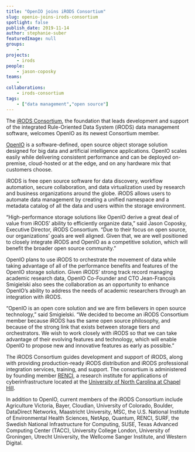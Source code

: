 ```yaml
---
title: "OpenIO joins iRODS Consortium"
slug: openio-joins-irods-consortium
spotlight: false
publish_date: 2019-11-14
author: stephanie-suber
featuredImage: null
groups:
    - 
projects:
    - irods
people:
    - jason-coposky
teams: 
    - 
collaborations:
    - irods-consortium
tags:
    - ["data management","open source"]
---
```

<!-- wp:paragraph -->
<p>The <a href="https://irods.org/">iRODS Consortium</a>, the foundation that leads development and support of the integrated Rule-Oriented Data System (iRODS) data management software, welcomes OpenIO as its newest Consortium member. </p>
<!-- /wp:paragraph -->

<!-- wp:more -->
<!--more-->
<!-- /wp:more -->

<!-- wp:paragraph -->
<p><a href="https://www.openio.io/">OpenIO</a> is a
software-defined, open source object storage solution designed for big data and
artificial intelligence applications. OpenIO scales easily while delivering
consistent performance and can be deployed on-premise, cloud-hosted or at the
edge, and on any hardware mix that customers choose.</p>
<!-- /wp:paragraph -->

<!-- wp:paragraph -->
<p>iRODS is free open source software for data discovery,
workflow automation, secure collaboration, and data virtualization used by
research and business organizations around the globe. iRODS allows users to
automate data management by creating a unified namespace and a metadata catalog
of all the data and users within the storage environment.</p>
<!-- /wp:paragraph -->

<!-- wp:paragraph -->
<p>“High-performance
storage solutions like OpenIO derive a great deal of value from iRODS’ ability
to efficiently organize data,” said Jason Coposky, Executive Director, iRODS
Consortium. “Due to their focus on open source, our organizations’ goals are
well aligned. Given that, we are well positioned to closely integrate iRODS and
OpenIO as a competitive solution, which will benefit the broader open source
community.” &nbsp;</p>
<!-- /wp:paragraph -->

<!-- wp:paragraph -->
<p>OpenIO plans to use iRODS to orchestrate the movement
of data while taking advantage of all
of the performance benefits and features of the OpenIO storage solution. Given
iRODS’ strong track record managing academic research data, OpenIO Co-Founder
and CTO Jean-François Smigielski also sees the collaboration as an opportunity
to enhance OpenIO’s ability to address the needs of academic researchers through
an integration with iRODS.</p>
<!-- /wp:paragraph -->

<!-- wp:paragraph -->
<p>“OpenIO is an open core solution and we are firm
believers in open source technology,” said Smigielski. “We decided to become an iRODS Consortium member
because iRODS has the same open source philosophy, and because of the strong
link that exists between storage tiers and orchestrators. We wish to work
closely with iRODS so that we can take advantage of their evolving features and
technology, which will enable OpenIO to propose new and innovative features as
early as possible.”</p>
<!-- /wp:paragraph -->

<!-- wp:paragraph -->
<p>The iRODS Consortium guides development and support of
iRODS, along with providing production-ready iRODS distribution and iRODS
professional integration services, training, and support. The consortium is
administered by founding member&nbsp;<a href="https://renci.org/">RENCI</a>, a research institute
for applications of cyberinfrastructure located at the&nbsp;<a href="https://www.unc.edu/">University of North Carolina at Chapel Hill</a>.</p>
<!-- /wp:paragraph -->

<!-- wp:paragraph -->
<p>In addition to OpenIO,
current members of the iRODS Consortium include Agriculture Victoria, Bayer,
Cloudian, University of Colorado, Boulder, DataDirect Networks, Maastricht
University, MSC, the U.S. National Institute of Environmental Health Sciences,
NetApp, Quantum, RENCI, SURF, the Swedish National Infrastructure for
Computing, SUSE, Texas Advanced Computing Center (TACC), University College
London, University of Groningen, Utrecht University, the Wellcome Sanger
Institute, and Western Digital.</p>
<!-- /wp:paragraph -->
